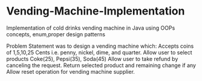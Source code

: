 # Vending-Machine-Implementation
Implementation of cold drinks vending machine in Java using OOPs concepts, enum,proper design patterns

Problem Statement was to design a vending machine which:
 Accepts coins of 1,5,10,25 Cents i.e. penny, nickel, dime, and quarter.
 Allow user to select products Coke(25), Pepsi(35), Soda(45)
 Allow user to take refund by canceling the request.
 Return selected product and remaining change if any
 Allow reset operation for vending machine supplier.




